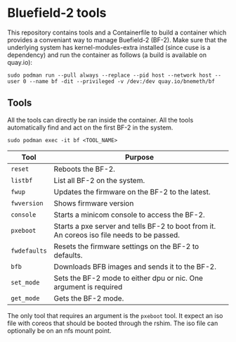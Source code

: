 # Bluefield-2 tools
This repository contains tools and a Containerfile to build a container which provides a conveniant way to manage Buefield-2 (BF-2). Make sure that the underlying system has kernel-modules-extra installed (since cuse is a dependency) and run the container as follows (a build is available on quay.io):

```
sudo podman run --pull always --replace --pid host --network host --user 0 --name bf -dit --privileged -v /dev:/dev quay.io/bnemeth/bf
```

## Tools

All the tools can directly be ran inside the container. All the tools automatically find and act on the first BF-2 in the system.

```
sudo podman exec -it bf <TOOL_NAME>
```

| Tool         | Purpose                                                                                    |
|--------------|--------------------------------------------------------------------------------------------|
| `reset`      | Reboots the BF-2.                                                                          |
| `listbf`     | List all BF-2 on the system.                                                               |
| `fwup`       | Updates the firmware on the BF-2 to the latest.                                            |
| `fwversion`  | Shows firmware version                                                                     |
| `console`    | Starts a minicom console to access the BF-2.                                               |
| `pxeboot`    | Starts a pxe server and tells BF-2 to boot from it. An coreos iso file needs to be passed. |
| `fwdefaults` | Resets the firmware settings on the BF-2 to defaults.                                      |
| `bfb`        | Downloads BFB images and sends it to the BF-2.                                             |
| `set_mode`   | Sets the BF-2 mode to either dpu or nic. One argument is required                          |
| `get_mode`   | Gets the BF-2 mode.                                                                        |

The only tool that requires an argument is the `pxeboot` tool. It expect an iso file with coreos that should
be booted through the rshim. The iso file can optionally be on an nfs mount point.
